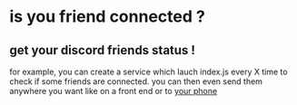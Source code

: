 # is you friend connected ?
## get your discord friends status !
for example, you can create a service which lauch index.js every X time to check if some friends are connected. you can then even send them anywhere you want like on a front end or to [your phone](https://github.com/mirsella/telegram-notif.sh)
